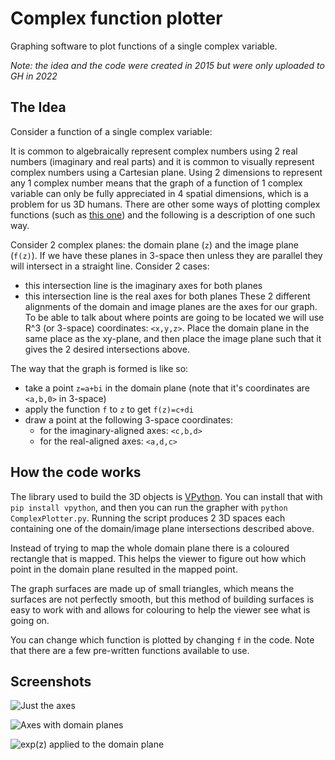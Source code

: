 # Complex function plotter

Graphing software to plot functions of a single complex variable. 


_Note: the idea and the code were created in 2015 but were only uploaded to GH in 2022_

## The Idea

Consider a function of a single complex variable:

It is common to algebraically represent complex numbers using 2 real numbers (imaginary and real parts) and it is common to visually represent complex numbers using a Cartesian plane. Using 2 dimensions to represent any 1 complex number means that the graph of a function of 1 complex variable can only be fully appreciated in 4 spatial dimensions, which is a problem for us 3D humans. There are other some ways of plotting complex functions (such as [this one](http://davidbau.com/conformal/#z)) and the following is a description of one such way.

Consider 2 complex planes: the domain plane (`z`) and the image plane (`f(z)`). If we have these planes in 3-space then unless they are parallel they will intersect in a straight line. Consider 2 cases:
- this intersection line is the imaginary axes for both planes
- this intersection line is the real axes for both planes
These 2 different alignments of the domain and image planes are the axes for our graph. To be able to talk about where points are going to be located we will use R^3 (or 3-space) coordinates: `<x,y,z>`. Place the domain plane in the same place as the xy-plane, and then place the image plane such that it gives the 2 desired intersections above.

The way that the graph is formed is like so:
- take a point `z=a+bi` in the domain plane (note that it's coordinates are `<a,b,0>` in 3-space)
- apply the function `f` to `z` to get `f(z)=c+di`
- draw a point at the following 3-space coordinates:
  - for the imaginary-aligned axes: `<c,b,d>`
  - for the real-aligned axes: `<a,d,c>`

## How the code works

The library used to build the 3D objects is [VPython](https://duckduckgo.com/?t=ffab&q=vpython&ia=web). You can install that with `pip install vpython`, and then you can run the grapher with `python ComplexPlotter.py`. Running the script produces 2 3D spaces each containing one of the domain/image plane intersections described above.

Instead of trying to map the whole domain plane there is a coloured rectangle that is mapped. This helps the viewer to figure out how which point in the domain plane resulted in the mapped point.

The graph surfaces are made up of small triangles, which means the surfaces are not perfectly smooth, but this method of building surfaces is easy to work with and allows for colouring to help the viewer see what is going on.

You can change which function is plotted by changing `f` in the code. Note that there are a few pre-written functions available to use.

## Screenshots

![Just the axes](https://user-images.githubusercontent.com/48631759/200191818-84a73bac-3921-4c0c-9392-7146d5814f7a.png)

![Axes with domain planes](https://user-images.githubusercontent.com/48631759/200191837-401eb65b-6419-4d94-911f-c4e3af459125.png)

![exp(z) applied to the domain plane](https://user-images.githubusercontent.com/48631759/200191954-6b3af1cd-fdf6-4670-9217-b3f19a8f0214.png)
